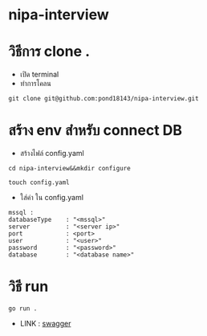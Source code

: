 # nipa-interview

# วิธีการ clone .

  - เปิด terminal
  - ทำการโคลน
  ```
  git clone git@github.com:pond18143/nipa-interview.git
  ```
# สร้าง env สำหรับ connect DB
  - สร้างไฟล์ config.yaml
  ```
  cd nipa-interview&&mkdir configure
  ```
  ```
  touch config.yaml
  ```
  - ใส่ค่า ใน config.yaml
  ```
  mssql :
  databaseType    : "<mssql>"
  server          : "<server ip>"
  port            : <port>
  user            : "<user>"
  password        : "<password>"
  database        : "<database name>"
  ```
# วิธี run
  ```
  go run .
  ```
  - LINK : [swagger](http://localhost:8080/swagger/index.html)
